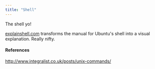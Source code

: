 ```yaml
---
title: "Shell"
---
```


The shell yo!

[explainshell.com](http://explainshell.com/) transforms the manual for Ubuntu's shell into a visual explanation. Really nifty.

#### References

http://www.integralist.co.uk/posts/unix-commands/
